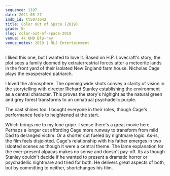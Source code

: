 ```yaml
---
sequence: 1107
date: 2021-05-27
imdb_id: tt5073642
title: Color Out of Space (2019)
grade: B-
slug: color-out-of-space-2019
venue: 4k UHD Blu-ray
venue_notes: 2019 | RLJ Entertainment
---
```


I liked this one, but I wanted to love it. Based on H.P. Lovecraft's story, the plot sees a family doomed by extraterrestrial forces after a meteorite lands in the front yard of their isolated New England farm house. Nicholas Cage plays the exasperated patriarch. 

<!-- end -->

I loved the atmosphere. The opening wide shots convey a clarity of vision in the storytelling with director Richard Stanley establishing the environment as a central character. This proves the story's highlght as the natural green and grey forest transforms to an unnatrual psychadelic purple. 

The cast shines too. I bought everyone in their roles, though Cage's performance feels to heightened at the start. 

Which brings me to my lone gripe. I sense there's a great movie here. Perhaps a longer cut affording Cage more runway to transform from mild Dad to deranged victim. Or a shorter cut fueled by nightmare logic. As-is, the film feels disjointed. Cage's relationship with his father emerges in two isloated scenes as though it were a central theme. The lame explanation for the ever-present alpacas makes no sense and doesn't pay-off. Its as though Stanley couldn't decide if he wanted to present a dramatic horror or psychadellic nightmare and tried for both. He delivers great aspects of both, but by committing to neither, shortchanges his film.